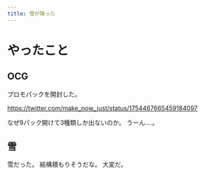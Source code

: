 ```yaml
---
title: 雪が降った
---
```


# やったこと

## OCG

プロモパックを開封した。

<https://twitter.com/make_now_just/status/1754467665459184097>

なぜ9パック開けて3種類しか出ないのか。
うーん‥‥。

## 雪

雪だった。
結構積もりそうだな。
大変だ。

